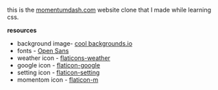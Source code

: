 this is the [momentumdash.com](https://momentumdash.com) website clone that I made while learning css.

**resources**

- background image- [cool backgrounds.io](https://coolbackgrounds.io)
- fonts - [Open Sans](https://fonts.google.com/specimen/Open+Sans)
- weather icon - [flaticons-weather](https://www.flaticon.com/free-icon/cloudy_1462821?term=weather&page=1&position=1&origin=search&related_id=1462821)
- google icon - [flaticon-google](https://www.flaticon.com/search?word=google)
- setting icon - [flaticon-setting](https://www.flaticon.com/free-icon/setting_3019014?term=setting&page=1&position=7&origin=search&related_id=3019014)
- momentom icon - [flaticon-m](https://www.flaticon.com/free-icon/letter-m_3097053?term=m&page=1&position=8&origin=search&related_id=3097053)
